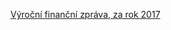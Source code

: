 <a href="https://zpravy.udhpsh.cz/zprava/vfz2017/pirati"> Výroční finanční zpráva, za rok 2017 </a>
